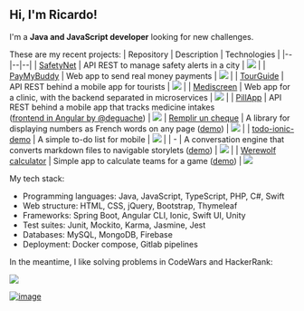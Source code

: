 ## Hi, I'm Ricardo!

I'm a **Java and JavaScript developer** looking for new challenges.

These are my recent projects:
| Repository | Description | Technologies |
|--|--|--|
| [SafetyNet](https://github.com/raranguren/p5_SafetyNet) | API REST to manage safety alerts in a city | ![](https://skillicons.dev/icons?i=java,spring&theme=light) |
| [PayMyBuddy](https://github.com/raranguren/p6_paymybuddy) | Web app to send real money payments | ![](https://skillicons.dev/icons?i=java,spring,mysql,js&theme=light) |
| [TourGuide](https://github.com/raranguren/p8_TourGuide) | API REST behind a mobile app for tourists | ![](https://skillicons.dev/icons?i=java,spring&theme=light) |
| [Mediscreen](https://github.com/raranguren/p9_Mediscreen) | Web app for a clinic, with the backend separated in microservices | ![](https://skillicons.dev/icons?i=java,spring,mysql,mongodb,docker&theme=light) |
| [PillApp](https://github.com/raranguren/PillApp-api) | API REST behind a mobile app that tracks medicine intakes <br/> ([frontend in Angular by @deguache](https://github.com/degouache/PillApp-web)) | ![](https://skillicons.dev/icons?i=java,spring,mysql&theme=light)
| [Remplir un cheque](https://github.com/raranguren/remplir-un-cheque) | A library for displaying numbers as French words on any page ([demo](https://raranguren.github.io/remplir-un-cheque/index-en.html)) | ![](https://skillicons.dev/icons?i=javascript&theme=light) |
| [todo-ionic-demo](https://github.com/raranguren/todo-ionic-demo) | A simple to-do list for mobile | ![](https://skillicons.dev/icons?i=typescript,angular,firebase,ionic&theme=light) |
| - | A conversation engine that converts markdown files to navigable storylets ([demo](https://rabbitz.itch.io/the-ninety-eight)) | ![](https://skillicons.dev/icons?i=cs,unity&theme=light) |
| [Werewolf calculator](https://github.com/raranguren/wwcalc) | Simple app to calculate teams for a game ([demo](https://raranguren.github.io/wwcalc/)) | ![](https://skillicons.dev/icons?i=typescript,angular&theme=light)

My tech stack:
- Programming languages: Java, JavaScript, TypeScript, PHP, C#, Swift  
- Web structure: HTML, CSS, jQuery, Bootstrap, Thymeleaf
- Frameworks: Spring Boot, Angular CLI, Ionic, Swift UI, Unity
- Test suites: Junit, Mockito, Karma, Jasmine, Jest
- Databases: MySQL, MongoDB, Firebase
- Deployment: Docker compose, Gitlab pipelines

In the meantime, I like solving problems in CodeWars and HackerRank:

[![](https://www.codewars.com/users/raranguren/badges/large)](https://www.codewars.com/users/raranguren/stats)

[![image](https://github.com/raranguren/raranguren/assets/20062469/b79d1ce2-cc4e-4218-aba9-10741aa0e34f)](https://www.hackerrank.com/profile/ricaragas)

